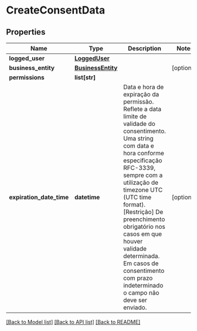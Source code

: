 # CreateConsentData

## Properties
Name | Type | Description | Notes
------------ | ------------- | ------------- | -------------
**logged_user** | [**LoggedUser**](LoggedUser.md) |  | 
**business_entity** | [**BusinessEntity**](BusinessEntity.md) |  | [optional] 
**permissions** | **list[str]** |  | 
**expiration_date_time** | **datetime** | Data e hora de expiração da permissão. Reflete a data limite de validade do consentimento. Uma string com data e hora conforme especificação RFC-3339, sempre com a utilização de timezone UTC (UTC time format).   [Restrição] De preenchimento obrigatório nos casos em que houver validade determinada. Em casos de consentimento com prazo indeterminado o campo não deve ser enviado.  | [optional] 

[[Back to Model list]](../README.md#documentation-for-models) [[Back to API list]](../README.md#documentation-for-api-endpoints) [[Back to README]](../README.md)

